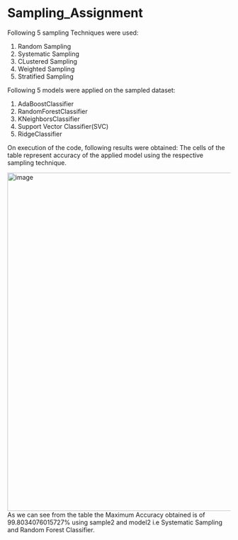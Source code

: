 # Sampling_Assignment

Following 5 sampling Techniques were used:
1. Random Sampling
2. Systematic Sampling
3. CLustered Sampling
4. Weighted Sampling
5. Stratified Sampling


Following 5 models were applied on the sampled dataset:
1. AdaBoostClassifier
2. RandomForestClassifier
3. KNeighborsClassifier
4. Support Vector Classifier(SVC)
5. RidgeClassifier


On execution of the code, following results were obtained:
The cells of the table represent accuracy of the applied model using the respective sampling technique.

<img width="765" alt="image" src="https://user-images.githubusercontent.com/72307273/219969432-61c659a7-93ed-4bf0-acc8-31304989d9a6.png">
As we can see from the table the Maximum Accuracy obtained is of 99.8034076015727% using sample2 and model2 i.e Systematic Sampling and Random Forest Classifier.



